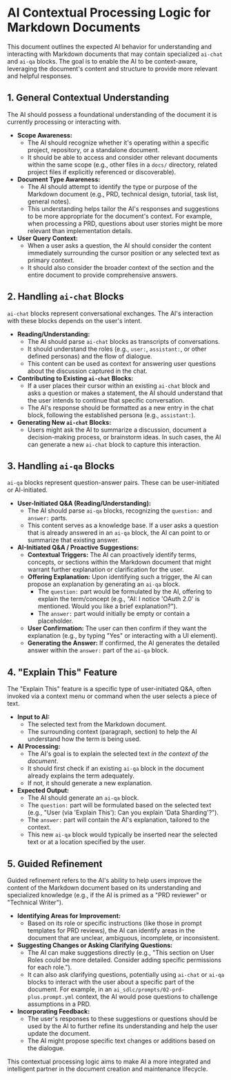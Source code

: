 # AI Contextual Processing Logic for Markdown Documents

This document outlines the expected AI behavior for understanding and interacting with Markdown documents that may contain specialized `ai-chat` and `ai-qa` blocks. The goal is to enable the AI to be context-aware, leveraging the document's content and structure to provide more relevant and helpful responses.

## 1. General Contextual Understanding

The AI should possess a foundational understanding of the document it is currently processing or interacting with.

*   **Scope Awareness:**
    *   The AI should recognize whether it's operating within a specific project, repository, or a standalone document.
    *   It should be able to access and consider other relevant documents within the same scope (e.g., other files in a `docs/` directory, related project files if explicitly referenced or discoverable).
*   **Document Type Awareness:**
    *   The AI should attempt to identify the type or purpose of the Markdown document (e.g., PRD, technical design, tutorial, task list, general notes).
    *   This understanding helps tailor the AI's responses and suggestions to be more appropriate for the document's context. For example, when processing a PRD, questions about user stories might be more relevant than implementation details.
*   **User Query Context:**
    *   When a user asks a question, the AI should consider the content immediately surrounding the cursor position or any selected text as primary context.
    *   It should also consider the broader context of the section and the entire document to provide comprehensive answers.

## 2. Handling `ai-chat` Blocks

`ai-chat` blocks represent conversational exchanges. The AI's interaction with these blocks depends on the user's intent.

*   **Reading/Understanding:**
    *   The AI should parse `ai-chat` blocks as transcripts of conversations.
    *   It should understand the roles (e.g., `user:`, `assistant:`, or other defined personas) and the flow of dialogue.
    *   This content can be used as context for answering user questions about the discussion captured in the chat.
*   **Contributing to Existing `ai-chat` Blocks:**
    *   If a user places their cursor within an existing `ai-chat` block and asks a question or makes a statement, the AI should understand that the user intends to continue that specific conversation.
    *   The AI's response should be formatted as a new entry in the chat block, following the established persona (e.g., `assistant:`).
*   **Generating New `ai-chat` Blocks:**
    *   Users might ask the AI to summarize a discussion, document a decision-making process, or brainstorm ideas. In such cases, the AI can generate a new `ai-chat` block to capture this interaction.

## 3. Handling `ai-qa` Blocks

`ai-qa` blocks represent question-answer pairs. These can be user-initiated or AI-initiated.

*   **User-Initiated Q&A (Reading/Understanding):**
    *   The AI should parse `ai-qa` blocks, recognizing the `question:` and `answer:` parts.
    *   This content serves as a knowledge base. If a user asks a question that is already answered in an `ai-qa` block, the AI can point to or summarize that existing answer.
*   **AI-Initiated Q&A / Proactive Suggestions:**
    *   **Contextual Triggers:** The AI can proactively identify terms, concepts, or sections within the Markdown document that might warrant further explanation or clarification for the user.
    *   **Offering Explanation:** Upon identifying such a trigger, the AI can propose an explanation by generating an `ai-qa` block.
        *   The `question:` part would be formulated by the AI, offering to explain the term/concept (e.g., "AI: I notice 'OAuth 2.0' is mentioned. Would you like a brief explanation?").
        *   The `answer:` part would initially be empty or contain a placeholder.
    *   **User Confirmation:** The user can then confirm if they want the explanation (e.g., by typing "Yes" or interacting with a UI element).
    *   **Generating the Answer:** If confirmed, the AI generates the detailed answer within the `answer:` part of the `ai-qa` block.

## 4. "Explain This" Feature

The "Explain This" feature is a specific type of user-initiated Q&A, often invoked via a context menu or command when the user selects a piece of text.

*   **Input to AI:**
    *   The selected text from the Markdown document.
    *   The surrounding context (paragraph, section) to help the AI understand how the term is being used.
*   **AI Processing:**
    *   The AI's goal is to explain the selected text *in the context of the document*.
    *   It should first check if an existing `ai-qa` block in the document already explains the term adequately.
    *   If not, it should generate a new explanation.
*   **Expected Output:**
    *   The AI should generate an `ai-qa` block.
    *   The `question:` part will be formulated based on the selected text (e.g., "User (via 'Explain This'): Can you explain 'Data Sharding'?").
    *   The `answer:` part will contain the AI's explanation, tailored to the context.
    *   This new `ai-qa` block would typically be inserted near the selected text or at a location specified by the user.

## 5. Guided Refinement

Guided refinement refers to the AI's ability to help users improve the content of the Markdown document based on its understanding and specialized knowledge (e.g., if the AI is primed as a "PRD reviewer" or "Technical Writer").

*   **Identifying Areas for Improvement:**
    *   Based on its role or specific instructions (like those in prompt templates for PRD reviews), the AI can identify areas in the document that are unclear, ambiguous, incomplete, or inconsistent.
*   **Suggesting Changes or Asking Clarifying Questions:**
    *   The AI can make suggestions directly (e.g., "This section on User Roles could be more detailed. Consider adding specific permissions for each role.").
    *   It can also ask clarifying questions, potentially using `ai-chat` or `ai-qa` blocks to interact with the user about a specific part of the document. For example, in an `ai_sdlc/prompts/02-prd-plus.prompt.yml` context, the AI would pose questions to challenge assumptions in a PRD.
*   **Incorporating Feedback:**
    *   The user's responses to these suggestions or questions should be used by the AI to further refine its understanding and help the user update the document.
    *   The AI might propose specific text changes or additions based on the dialogue.

This contextual processing logic aims to make AI a more integrated and intelligent partner in the document creation and maintenance lifecycle.

